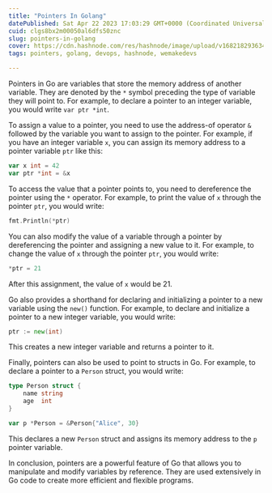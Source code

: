 ```yaml
---
title: "Pointers In Golang"
datePublished: Sat Apr 22 2023 17:03:29 GMT+0000 (Coordinated Universal Time)
cuid: clgs8bx2m00050al6dfs50znc
slug: pointers-in-golang
cover: https://cdn.hashnode.com/res/hashnode/image/upload/v1682182936344/96a6a753-7c7c-440b-b0cd-8f8283d8c051.png
tags: pointers, golang, devops, hashnode, wemakedevs

---
```


Pointers in Go are variables that store the memory address of another variable. They are denoted by the `*` symbol preceding the type of variable they will point to. For example, to declare a pointer to an integer variable, you would write `var ptr *int`.

To assign a value to a pointer, you need to use the address-of operator `&` followed by the variable you want to assign to the pointer. For example, if you have an integer variable `x`, you can assign its memory address to a pointer variable `ptr` like this:

```go
var x int = 42
var ptr *int = &x
```

To access the value that a pointer points to, you need to dereference the pointer using the `*` operator. For example, to print the value of `x` through the pointer `ptr`, you would write:

```go
fmt.Println(*ptr)
```

You can also modify the value of a variable through a pointer by dereferencing the pointer and assigning a new value to it. For example, to change the value of `x` through the pointer `ptr`, you would write:

```go
*ptr = 21
```

After this assignment, the value of `x` would be 21.

Go also provides a shorthand for declaring and initializing a pointer to a new variable using the `new()` function. For example, to declare and initialize a pointer to a new integer variable, you would write:

```go
ptr := new(int)
```

This creates a new integer variable and returns a pointer to it.

Finally, pointers can also be used to point to structs in Go. For example, to declare a pointer to a `Person` struct, you would write:

```go
type Person struct {
    name string
    age  int
}

var p *Person = &Person{"Alice", 30}
```

This declares a new `Person` struct and assigns its memory address to the `p` pointer variable.

In conclusion, pointers are a powerful feature of Go that allows you to manipulate and modify variables by reference. They are used extensively in Go code to create more efficient and flexible programs.